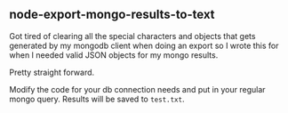 node-export-mongo-results-to-text
---
Got tired of clearing all the special characters and objects that gets generated by my mongodb client when doing an export so I wrote this for when I needed valid JSON objects for my mongo results.

Pretty straight forward.

Modify the code for your db connection needs and put in your regular mongo query. Results will be saved to ```test.txt```.
